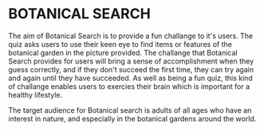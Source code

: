 # BOTANICAL SEARCH

The aim of Botanical Search is to provide a fun challange to it's users. The quiz asks users to use their keen eye to find items or features 
of the botanical garden in the picture provided. The challange that Botanical Search provides for users will bring a sense of accomplishment 
when they guess correctly, and if they don't succeed the first time, they can try again and again until they have succeeded. As well as being
a fun quiz, this kind of challange enables users to exercies their brain which is important for a healthy lifestyle.

The target audience for Botanical search is adults of all ages who have an interest in nature, and especially in the botanical
gardens around the world.